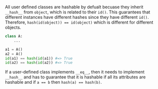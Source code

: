 All user defined classes are hashable by defualt becuase they inherit `__hash__` from `object`, which is related to their `id()`. This guarantees that different instances have different hashes since they have different `id()`. Therefore, `hash(id(object)) == id(object)` which is different for different objects.

```python
class A:
    ...

a1 = A()
a2 = A()
id(a1) == hash(id(a1)) #=> True
id(a2) == hash(id(a2)) #=> True
```

If a user-defined class implements `__eq__`, then it needs to implement `__hash__` and has to guarantee that it is hashable if all its attributes are hashable and if `a == b` then `hash(a) == hash(b)`.
